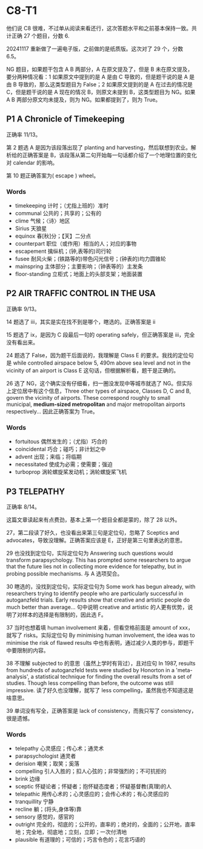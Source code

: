 # C8-T1

他们说 C8 很难，不过单从阅读来看还行，这次答题水平和之前基本保持一致。共计正确 27 个题目，分数 6. 

20241117 重新做了一遍电子版，之前做的是纸质版。这次对了 29 个，分数 6.5。

NG 题目，如果题干包含 A B 两部分，A 在原文提及了，但是 B 未在原文提及，要分两种情况看：1 如果原文中提到的是 A 是由 C 导致的，但是题干说的是 A 是由 B 导致的，那么这类型题目为 False；2 如果原文提到的是 A 在过去的情况是 C，但是题干说的是 A 现在的情况 B，则原文未提到 B，这类型题目为 NG。如果 A B 两部分原文均未提及，则为 NG。如果都提到了，则为 True。

## P1 A Chronicle of Timekeeping

正确率 11/13。

第 2 题选 A 是因为该段落出现了 planting and harvesting，然后联想到农业。解析给的正确答案是 B，该段落从第二句开始每一句话都介绍了一个地理位置的变化对 calendar 的影响。

第 10 题正确答案为( escape ) wheel。

### Words

- timekeeping 计时；（尤指上班的）准时
- communal 公共的；共享的；公有的
- clime 气候；〈诗〉地区
- Sirius 天狼星
- equinox 春[秋]分；【天】二分点
- counterpart 职位（或作用）相当的人；对应的事物
- escapement 擒纵机；(钟,表等的)司行轮
- fusee 耐风火柴；(铁路等的)带色闪光信号；(钟表的)均力圆锥轮
- mainspring 主体部分；主要影响；（钟表等的）主发条
- floor-standing 立柜式；地面上的头部支架；地面装置

## P2 AIR TRAFFIC CONTROL IN THE USA

正确率 9/13。

14 题选了 iii，其实是实在找不到是哪个，瞎选的。正确答案是 ii

15 题选了 ix，是因为 C 段最后一句的 operating safely，但正确答案是 iii，完全没有看出来。

24 题选了 False，因为题干后面说的，我理解是 Class E 的要求。我找的定位句是 while controlled airspace below 5, 490m above sea level and not in the vicinity of an airport is Class E 这句话，但根据解析看，题干是正确的。

26 选了 NG，这个确实没有仔细看，扫一圈没发现中等城市就选了 NG。但实际上定位居中有这个信息，Three other types of airspace, Classes D, C and B, govern the vicinity of airports. These correspond roughly to small municipal, **medium-sized metropolitan** and major metropolitan airports respectively...  因此正确答案为 True。

### Words

- fortuitous 偶然发生的；（尤指）巧合的
- coincidental 巧合；碰巧；非计划之中
- advent 出现；来临；将临期
- necessitated 使成为必需；使需要；强迫
- turboprop 涡轮螺旋桨发动机；涡轮螺旋桨飞机

## P3 TELEPATHY

正确率 8/14。

这篇文章读起来有点费劲，基本上第一个题目全都是蒙的，除了 28 以外。

27，第二段读了好久，也没看出来第三句是定位句，忽略了 Sceptics and advocates，导致没理解。正确答案应该是 E，正好是第三句里表达的意思。

29 也没找到定位句，实际定位句为 Answering such questions would transform parapsychology. This has prompted some researchers to argue that the future lies not in collecting more evidence for telepathy, but in probing possible mechanisms. 与 A 选项契合。

30 瞎选的，没找到定位句，实际定位句为 Some work has begun already, with researchers trying to identify people who are particularly successful in autoganzfeld trials. Early results show that creative and artistic people do much better than average... 句中说明 creative and artistic 的人更有优势，说明了对样本的选择是有限制的，因此选 F。

37 当时也想着填 human involvement 来着，但看空格前面是 amount of xxx，就写了 risks。实际定位句 By minimising human involvement, the idea was to minimise the risk of flawed results 中也有表明，通过减少人类的参与，即题干中要限制的内容。

38 不理解 subjected to 的意思（虽然上学时有背过），且对应句 In 1987, results from hundreds of autoganzfeld tests were studied by Honorton in a 'meta-analysis', a statistical technique for finding the overall results from a set of studies. Though less compelling than before, the outcome was still impressive. 读了好久也没理解，就写了 less compelling，虽然我也不知道这是啥意思。

39 单词没有写全，正确答案是 lack of consistency，而我只写了 consistency，很是遗憾。

### Words

- telepathy 心灵感应；传心术；通灵术
- parapsychologist 通灵者
- derision 嘲笑；取笑；奚落
- compelling 引人入胜的；扣人心弦的；非常强烈的；不可抗拒的
- brink 边缘
- sceptic 怀疑论者；怀疑者；抱怀疑态度者；怀疑基督教(真理)的人
- telepathic 用传心术的；心灵感应的；会传心术的；有心灵感应的
- tranquillity 宁静
- recline 躺；(将头,身体等)靠
- sensory 感觉的，感官的
- outright 完全的，彻底的；公开的，直率的；绝对的，全面的；公开地，直率地；完全地，彻底地；立刻，立即；一次付清地
- plausible 有道理的；可信的；巧言令色的；花言巧语的

